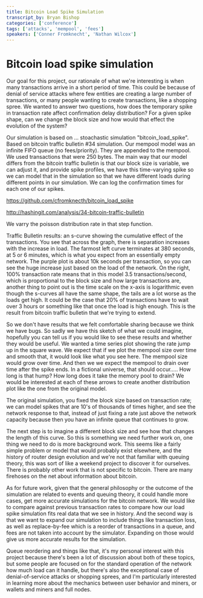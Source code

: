 ```yaml
---
title: Bitcoin Load Spike Simulation
transcript_by: Bryan Bishop
categories: ['conference']
tags: ['attacks', 'mempool', 'fees']
speakers: ['Conner Fromknecht', 'Nathan Wilcox']
---
```


# Bitcoin load spike simulation

Our goal for this project, our rationale of what we're interesting is when many transactions arrive in a short period of time. This could be because of denial of service attacks where few entities are creating a large number of transactions, or many people wanting to create transactions, like a shopping spree. We wanted to answer two questions, how does the temporary spike in transaction rate affect confirmation delay distribution? For a given spike shape, can we change the block size and how would that effect the evolution of the system?

Our simulation is based on ... stoachastic simulation "bitcoin\_load\_spike". Based on bitcoin traffic bulletin #34 simulation. Our mempool model was an infinite FIFO queue (no fees/priority). They are appended to the mempool. We used transactions that were 250 bytes. The main way that our model differs from the bitcoin traffic bulletin is that our block size is variable, we can adjust it, and provide spike profiles, we have this time-varying spike so we can model that in the simulation so that we have different loads during different points in our simulation. We can log the confirmation times for each one of our spikes.

<https://github.com/cfromknecth/bitcoin_load_spike>

<http://hashingit.com/analysis/34-bitcoin-traffic-bulletin>

We varry the poisson distribution rate in that step function.

Traffic Bulletin results: an s-curve showing the cumulative effect of the transactions. You see that across the graph, there is separation increases with the increase in load. The farmost left curve terminates at 380 seconds, at 5 or 6 minutes, which is what you expect from an essentially empty network. The purple plot is about 10k seconds per transaction, so you can see the huge increase just based on the load of the network. On the right, 100% transaction rate means that in this model 3.5 transactions/second, which is proportional to the block size and how large transactions are, another thing to point out is the time scale on the x-axis is logarithmic even though the s-curves all have the same shape, the tails are a lot worse as the loads get high. It could be the case that 20% of transactions have to wait over 3 hours or something like that once the load is high enough. This is the result from bitcoin traffic bulletin that we're trying to extend.

So we don't have results that we felt comfortable sharing because we think we have bugs. So sadly we have this sketch of what we could imagine, hopefully you can tell us if you would like to see these results and whether they would be useful. We wanted a time series plot showing the rate jump up in the square wave. We expect that if we plot the mempool size over time and smooth that, it would look like what you see here. The mempool size would grow over time. And then we we expect the mempool to drain over time after the spike ends. In a fictional universe, that should occur..... How long is that hump? How long does it take the memory pool to drain? We would be interested at each of these arrows to create another distribution plot like the one from the original model.

The original simulation, you fixed the block size based on transaction rate; we can model spikes that are 10's of thousands of times higher, and see the network response to that, instead of just fixing a rate just above the network capacity because then you have an infinite queue that continues to grow.

The next step is to imagine a different block size and see how that changes the length of this curve. So this is something we need further work on, one thing we need to do is more background work. This seems like a fairly simple problem or model that would probably exist elsewhere, and the history of router design evolution and we're not that familiar with queuing theory, this was sort of like a weekend project to discover it for ourselves. There is probably other work that is not specific to bitcoin. There are many firehoses on the net about information about bitcoin.

As for future work, given that the general philosophy or the outcome of the simulation are related to events and queuing theory, it could handle more cases, get more accurate simulations for the bitcoin network. We would like to compare against previous transaction rates to compare how our load spike simulation fits real data that we see in history. And the second way is that we want to expand our simulation to include things like transaction loss, as well as replace-by-fee which is a reorder of transactions in a queue, and fees are not taken into account by the simulator. Expanding on those would give us more accurate results for the simulation.

Queue reordering and things like that, it's my personal interest with this project because there's been a lot of discussion about both of these topics, but some people are focused on for the standard operation of the network how much load can it handle, but there's also the exceptional case of denial-of-service attacks or shopping sprees, and I'm particularly interested in learning more about the mechanics between user behavior and miners, or wallets and miners and full nodes.
